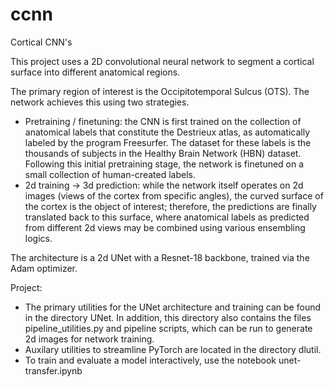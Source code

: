 # ccnn

Cortical CNN's

This project uses a 2D convolutional neural network to segment a cortical surface into different anatomical regions.

The primary region of interest is the Occipitotemporal Sulcus (OTS). The network achieves this using two strategies.

- Pretraining / finetuning: the CNN is first trained on the collection of anatomical labels that constitute the Destrieux atlas, as automatically labeled by the program Freesurfer. The dataset for these labels is the thousands of subjects in the Healthy Brain Network (HBN) dataset. Following this initial pretraining stage, the network is finetuned on a small collection of human-created labels.
- 2d training -> 3d prediction: while the network itself operates on 2d images (views of the cortex from specific angles), the curved surface of the cortex is the object of interest; therefore, the predictions are finally translated back to this surface, where anatomical labels as predicted from different 2d views may be combined using various ensembling logics.

The architecture is a 2d UNet with a Resnet-18 backbone, trained via the Adam optimizer.

Project:
- The primary utilities for the UNet architecture and training can be found in the directory UNet. In addition, this directory also contains the files pipeline_utilities.py and pipeline scripts, which can be run to generate 2d images for network training.
- Auxilary utilities to streamline PyTorch are located in the directory dlutil.
- To train and evaluate a model interactively, use the notebook unet-transfer.ipynb
